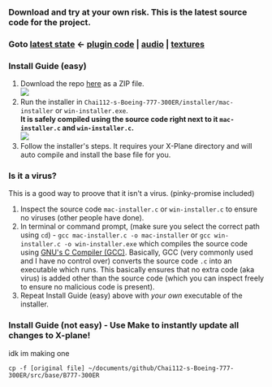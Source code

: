 ### Download and try at your own risk. This is the latest source code for the project.

### Goto [latest state](https://github.com/Chai112/Chai112-s-Boeing-777-300ER/tree/master/src/base/B777-300ER) <- [plugin code](https://github.com/Chai112/Chai112-s-Boeing-777-300ER/tree/master/src/base/B777-300ER/plugins/SASLFree/data/modules/Custom%20Module) | [audio](https://github.com/Chai112/Chai112-s-Boeing-777-300ER/tree/master/src/base/B777-300ER/plugins/SASLFree/data/modules/configuration/widgetResources) | [textures](https://github.com/Chai112/Chai112-s-Boeing-777-300ER/tree/master/src/base/B777-300ER/objects)

### Install Guide (easy)
1. Download the repo [here](https://github.com/Chai112/Chai112-s-Boeing-777-300ER) as a ZIP file.\
![](https://github.com/Chai112/Chai112-s-Boeing-777-300ER/blob/master/screenshots/tutorials/installer/1.png)
2. Run the installer in `Chai112-s-Boeing-777-300ER/installer/mac-installer` or `win-installer.exe`.\
**It is safely compiled using the source code right next to it `mac-installer.c` and `win-installer.c`.**\
![](https://github.com/Chai112/Chai112-s-Boeing-777-300ER/blob/master/screenshots/tutorials/installer/2.png)
3. Follow the installer's steps. It requires your X-Plane directory and will auto compile and install the base file for you.

### Is it a virus?
This is a good way to proove that it isn't a virus. (pinky-promise included)
1. Inspect the source code `mac-installer.c` or `win-installer.c` to ensure no viruses (other people have done).
2. In terminal or command prompt, (make sure you select the correct path using `cd`) - ```gcc mac-installer.c -o mac-installer``` or ```gcc win-installer.c -o win-installer.exe``` which compiles the source code using [GNU's C Compiler (GCC)](https://gcc.gnu.org/). Basically, GCC (very commonly used and I have no control over) converts the source code `.c` into an executable which runs. This basically ensures that no extra code (aka virus) is added other than the source code (which you can inspect freely to ensure no malicious code is present).
3. Repeat Install Guide (easy) above with *your own* executable of the installer.


### Install Guide (not easy) - Use Make to instantly update all changes to X-plane!
idk im making one

```cp -f [original file] ~/documents/github/Chai112-s-Boeing-777-300ER/src/base/B777-300ER```
